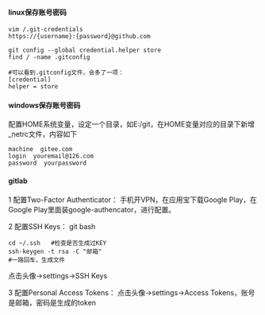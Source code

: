 #### **linux保存账号密码**
```
vim /.git-credentials
https://{username}:{password}@github.com

git config --global credential.helper store
find / -name .gitconfig

#可以看到.gitconfig文件，会多了一项：
[credential]
helper = store
```

#### **windows保存账号密码**
配置HOME系统变量，设定一个目录，如E:/git，在HOME变量对应的目录下新增\_netrc文件，内容如下
```
machine  gitee.com
login  youremail@126.com
password  yourpassword
```

#### **gitlab**
1 配置Two-Factor Authenticator：
手机开VPN，在应用宝下载Google Play，在Google Play里面装google-authencator，进行配置。

2 配置SSH Keys：
git bash
```
cd ~/.ssh   #检查是否生成过KEY
ssh-keygen -t rsa -C "邮箱"
#一路回车，生成文件
```
点击头像->settings->SSH Keys

3 配置Personal Access Tokens：
点击头像->settings->Access Tokens，账号是邮箱，密码是生成的token
